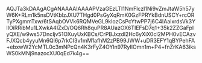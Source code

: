 AQJTa3kDAAgACgANAAAAIAAAAPVzaGEzLTI1NmFlczI1Ni9vZmJtaW5h57yW6K+RLm1k5nsDVtKblzJXU7THgd0PsGyXqRmK0GzFPRYkBdnUSCY+rcORTyPXgmmTxw/6tSAqbOVVk6RQMVeGL9klozCsPcYtwPP7j6C4IAaixrdsVk3YlIOiRRibMu1LXwkA4IZxD/OQ6Rh8quPR8AUazOX6TIEFsD7q1+35k2ZZGaFplyQXE/w9ws57DncIjv51OXuyUxKBCs/CrPBJxzdl2Hc6yXiX0cl2MPH0vECAzvFJXQcb4yyuMn6Ql6p7rkCI3v1mM1afhM2zPB99JWW+uDR3EFY1qBYPehFA+ebxwW2YcMTL0c3mNPcQn4K3rFyZ4OYln97RyIlOmn1m+P4+fnZrKA63iksWS0kMNj9nazocXU0qEd7k4g==